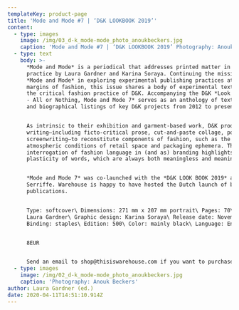 ```yaml
---
templateKey: product-page
title: 'Mode and Mode #7 | ‘D&K LOOKBOOK 2019’'
content:
  - type: images
    image: /img/03_d-k_mode-mode_photo_anoukbeckers.jpg
    caption: 'Mode and Mode #7 | ‘D&K LOOKBOOK 2019’ Photography: Anouk Beckers.'
  - type: text
    body: >-
      *Mode and Mode* is a periodical that addresses printed matter in fashion
      practice by Laura Gardner and Karina Soraya. Continuing the mission of
      *Mode and Mode* in exploring experimental publishing practices at the
      margins of fashion, this issue shares a body of experimental text works by
      the critical fashion practice of D&K. Accompanying the D&K *Look Book 2019
      - All or Nothing, Mode and Mode 7* serves as an anthology of text works
      and biographical listings of key D&K projects from 2012 to present. 


      As intrinsic to their exhibition and garment-based work, D&K produce
      writing—including ficto-critical prose, cut-and-paste collage, poetry, and
      screenwriting—to reconstitute components of fashion, such as the garment,
      atmospheric conditions of retail space and packaging ephemera. Their
      interrogation of fashion language in (and as) branding highlights the
      plasticity of words, which are always both meaningless and meaningful.


      *Mode and Mode 7* was co-launched with the *D&K LOOK BOOK 2019* at San
      Serriffe. Warehouse is happy to have hosted the Dutch launch of both
      publications.


      Type: softcover\ Dimensions: 271 mm x 207 mm portrait\ Pages: 70\ Editor:
      Laura Gardner\ Graphic design: Karina Soraya\ Release date: November 2019\
      Binding: staples\ Edition: 500\ Color: mainly black\ Language: English


      8EUR


      Send an email to shop@thisiswarehouse.com if you want to purchase a copy.
  - type: images
    image: /img/02_d-k_mode-mode_photo_anoukbeckers.jpg
    caption: 'Photography: Anouk Beckers'
author: Laura Gardner (ed.)
date: 2020-04-11T14:51:10.914Z
---
```

